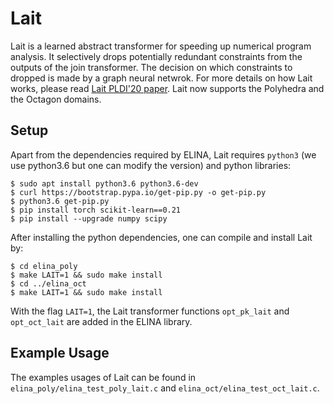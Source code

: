 # Lait

Lait is a learned abstract transformer for speeding up numerical program analysis. It selectively drops potentially redundant constraints from the outputs of the join transformer. The decision on which constraints to dropped is made by a graph neural netwrok. For more details on how Lait works, please read [Lait PLDI'20 paper](https://files.sri.inf.ethz.ch/website/papers/pldi20-lait.pdf). Lait now supports the Polyhedra and the Octagon domains.


## Setup
Apart from the dependencies required by ELINA, Lait requires `python3` (we use python3.6 but one can modify the version) and python libraries:
```
$ sudo apt install python3.6 python3.6-dev
$ curl https://bootstrap.pypa.io/get-pip.py -o get-pip.py
$ python3.6 get-pip.py
$ pip install torch scikit-learn==0.21
$ pip install --upgrade numpy scipy
```

After installing the python dependencies, one can compile and install Lait by:
```
$ cd elina_poly
$ make LAIT=1 && sudo make install
$ cd ../elina_oct
$ make LAIT=1 && sudo make install
```
With the flag `LAIT=1`, the Lait transformer functions `opt_pk_lait` and `opt_oct_lait` are added in the ELINA library.

## Example Usage
The examples usages of Lait can be found in `elina_poly/elina_test_poly_lait.c` and `elina_oct/elina_test_oct_lait.c`.
